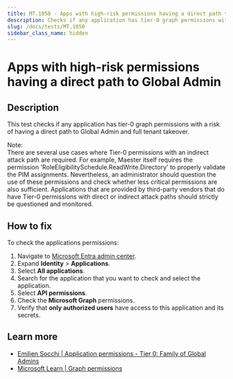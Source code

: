 ```yaml
---
title: MT.1050 - Apps with high-risk permissions having a direct path to Global Admin
description: Checks if any application has tier-0 graph permissions with a risk of having a direct path to Global Admin and full tenant takeover.
slug: /docs/tests/MT.1050
sidebar_class_name: hidden
---
```


# Apps with high-risk permissions having a direct path to Global Admin

## Description

This test checks if any application has tier-0 graph permissions with a risk of having a direct path to Global Admin and full tenant takeover.

Note:\
There are several use cases where Tier-0 permissions with an indirect attack path are required. For example, Maester itself requires the permission 'RoleEligibilitySchedule.ReadWrite.Directory' to properly validate the PIM assignments. Nevertheless, an administrator should question the use of these permissions and check whether less critical permissions are also sufficient. Applications that are provided by third-party vendors that do have Tier-0 permissions with direct or indirect attack paths should strictly be questioned and monitored.

## How to fix

To check the applications permissions:
1. Navigate to [Microsoft Entra admin center](https://entra.microsoft.com/).
2. Expand **Identity** > **Applications**.
3. Select **All applications**.
4. Search for the application that you want to check and select the application.
5. Select **API permissions**.
6. Check the **Microsoft Graph** permissions.
7. Verify that **only authorized users** have access to this application and its secrets.

## Learn more

* [Emilien Socchi | Application permissions - Tier 0: Family of Global Admins](https://github.com/emiliensocchi/azure-tiering/tree/main/Microsoft%20Graph%20application%20permissions#tier-0)
* [Microsoft Learn | Graph permissions](https://learn.microsoft.com/en-us/graph/permissions-reference)
